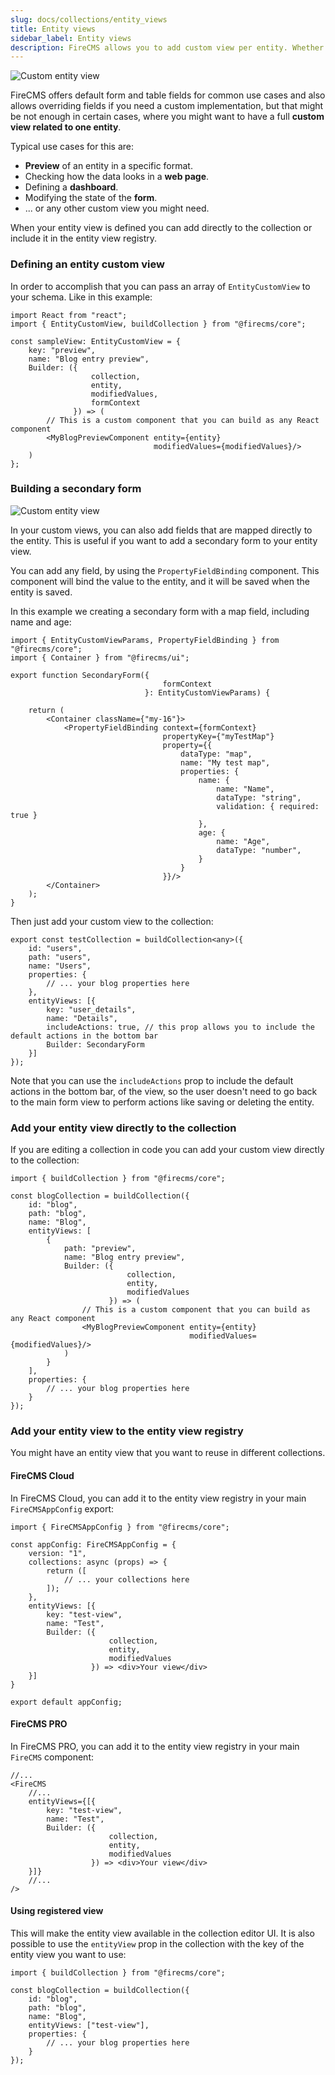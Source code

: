 ```yaml
---
slug: docs/collections/entity_views
title: Entity views
sidebar_label: Entity views
description: FireCMS allows you to add custom view per entity. Whether you're creating previews, web page visualizations, dashboards, form alterations, or any distinctive view, FireCMS's Entity Custom Views cater to your unique requirements. Simply define your custom React component and integrate it within your entity collection schema as an 'EntityCustomView'. For broader applications, register the view in the entity view registry through `FireCMSAppConfig` to make it accessible across different collections. These custom entity views are fundamental elements, offering a granule layer of customization and enhancing your CMS's extensibility for diverse implementations.
---
```


![Custom entity view](/img/entity_view.png)

FireCMS offers default form and table fields for common use cases and also allows
overriding fields if you need a custom implementation, but that might be not
enough in certain cases, where you might want to have a full **custom view related
to one entity**.

Typical use cases for this are:

- **Preview** of an entity in a specific format.
- Checking how the data looks in a **web page**.
- Defining a **dashboard**.
- Modifying the state of the **form**.
- ... or any other custom view you might need.

When your entity view is defined you can add directly to the collection
or include it in the entity view registry.

### Defining an entity custom view

In order to accomplish that you can pass an array of `EntityCustomView`
to your schema. Like in this example:

```tsx
import React from "react";
import { EntityCustomView, buildCollection } from "@firecms/core";

const sampleView: EntityCustomView = {
    key: "preview",
    name: "Blog entry preview",
    Builder: ({
                  collection,
                  entity,
                  modifiedValues,
                  formContext
              }) => (
        // This is a custom component that you can build as any React component
        <MyBlogPreviewComponent entity={entity}
                                modifiedValues={modifiedValues}/>
    )
};
```

### Building a secondary form

![Custom entity view](/img/entity_view_secondary_form.png)

In your custom views, you can also add fields that are mapped directly to the entity.
This is useful if you want to add a secondary form to your entity view.

You can add any field, by using the `PropertyFieldBinding` component. This component
will bind the value to the entity, and it will be saved when the entity is saved.

In this example we creating a secondary form with a map field, including name and age:

```tsx
import { EntityCustomViewParams, PropertyFieldBinding } from "@firecms/core";
import { Container } from "@firecms/ui";

export function SecondaryForm({
                                  formContext
                              }: EntityCustomViewParams) {

    return (
        <Container className={"my-16"}>
            <PropertyFieldBinding context={formContext}
                                  propertyKey={"myTestMap"}
                                  property={{
                                      dataType: "map",
                                      name: "My test map",
                                      properties: {
                                          name: {
                                              name: "Name",
                                              dataType: "string",
                                              validation: { required: true }
                                          },
                                          age: {
                                              name: "Age",
                                              dataType: "number",
                                          }
                                      }
                                  }}/>
        </Container>
    );
}
```

Then just add your custom view to the collection:

```tsx
export const testCollection = buildCollection<any>({
    id: "users",
    path: "users",
    name: "Users",
    properties: {
        // ... your blog properties here
    },
    entityViews: [{
        key: "user_details",
        name: "Details",
        includeActions: true, // this prop allows you to include the default actions in the bottom bar
        Builder: SecondaryForm
    }]
});
```

Note that you can use the `includeActions` prop to include the default actions in the bottom bar, of the view,
so the user doesn't need to go back to the main form view to perform actions like saving or deleting the entity.


### Add your entity view directly to the collection

If you are editing a collection in code you can add your custom view
directly to the collection:

```tsx
import { buildCollection } from "@firecms/core";

const blogCollection = buildCollection({
    id: "blog",
    path: "blog",
    name: "Blog",
    entityViews: [
        {
            path: "preview",
            name: "Blog entry preview",
            Builder: ({
                          collection,
                          entity,
                          modifiedValues
                      }) => (
                // This is a custom component that you can build as any React component
                <MyBlogPreviewComponent entity={entity}
                                        modifiedValues={modifiedValues}/>
            )
        }
    ],
    properties: {
        // ... your blog properties here
    }
});
```

### Add your entity view to the entity view registry

You might have an entity view that you want to reuse in different collections.

#### FireCMS Cloud

In FireCMS Cloud, you can add it to the entity view registry in your
main `FireCMSAppConfig` export:

```tsx
import { FireCMSAppConfig } from "@firecms/core";

const appConfig: FireCMSAppConfig = {
    version: "1",
    collections: async (props) => {
        return ([
            // ... your collections here
        ]);
    },
    entityViews: [{
        key: "test-view",
        name: "Test",
        Builder: ({
                      collection,
                      entity,
                      modifiedValues
                  }) => <div>Your view</div>
    }]
}

export default appConfig;
```

#### FireCMS PRO

In FireCMS PRO, you can add it to the entity view registry in your main
`FireCMS` component:

```tsx
//...
<FireCMS
    //...
    entityViews={[{
        key: "test-view",
        name: "Test",
        Builder: ({
                      collection,
                      entity,
                      modifiedValues
                  }) => <div>Your view</div>
    }]}
    //...
/>
```

#### Using registered view

This will make the entity view available in the collection editor UI.
It is also possible to use the `entityView` prop in the collection
with the key of the entity view you want to use:

```tsx
import { buildCollection } from "@firecms/core";

const blogCollection = buildCollection({
    id: "blog",
    path: "blog",
    name: "Blog",
    entityViews: ["test-view"],
    properties: {
        // ... your blog properties here
    }
});
```

